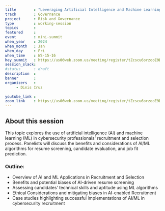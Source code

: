 ```yaml
---
title        : "Leveraging Artificial Intelligence and Machine Learning in Recruitment(Panel)"
track        : Governance
project      : Risk and Governance
type         : working-session
topics       :
featured     :
event        : mini-summit
when_year    : 2024
when_month   : Jan
when_day     : Fri
when_time    : WS-15-16
hey_summit   : https://us06web.zoom.us/meeting/register/tZcscu6orzooE9D18vACpRIwHQPR4hKiXZ9_
session_slack:
#status      : draft
description  :
banner       : 
organizers   :
     - Dinis Cruz
     
youtube_link : 
zoom_link    : https://us06web.zoom.us/meeting/register/tZcscu6orzooE9D18vACpRIwHQPR4hKiXZ9_
---
```


## About this session
This topic explores the use of artificial intelligence (AI) and machine learning (ML) in cybersecurity professionals' recruitment and selection process. Panelists will discuss the benefits and considerations of AI/ML algorithms for resume screening, candidate evaluation, and job fit prediction.

### Outline:
- Overview of AI and ML Applications in Recruitment and Selection
- Benefits and potential biases of AI-driven resume screening
- Assessing candidates' technical skills and aptitude using ML algorithms
- Ethical Considerations and mitigating biases in AI-enabled Recruitment
- Case studies highlighting successful implementations of AI/ML in cybersecurity recruitment

